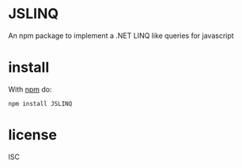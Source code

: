 # JSLINQ

An npm package to implement a .NET LINQ like queries for javascript

# install

With [npm](https://npmjs.org) do:

```
npm install JSLINQ
```

# license

ISC
